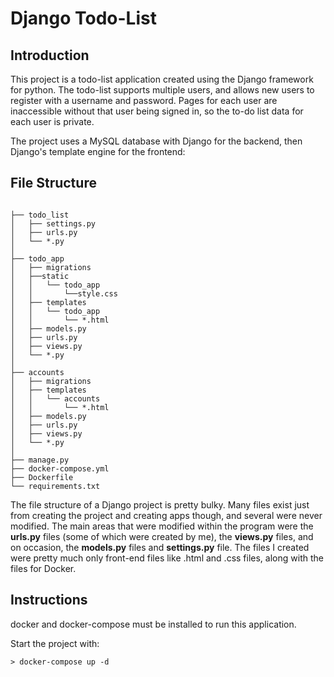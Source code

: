 # Django Todo-List
## Introduction
This project is a todo-list application created using the Django framework for python. The todo-list supports multiple users, and allows new users to register with a username and password. Pages for each user are inaccessible without that user being signed in, so the to-do list data for each user is private.

The project uses a MySQL database with Django for the backend, then Django's template engine for the frontend:

## File Structure
```

├── todo_list
│   ├── settings.py
│   ├── urls.py  
│   └── *.py
│
├── todo_app
│   ├── migrations
│   ├──static
│   │   └── todo_app
│   │       └──style.css
│   ├── templates
│   │   └── todo_app
│   │       └── *.html
│   ├── models.py  
│   ├── urls.py  
│   ├── views.py  
│   └── *.py
│
├── accounts
│   ├── migrations
│   ├── templates
│   │   └── accounts
│   │       └── *.html
│   ├── models.py  
│   ├── urls.py  
│   ├── views.py  
│   └── *.py
│
├── manage.py
├── docker-compose.yml
├── Dockerfile
└── requirements.txt
```

The file structure of a Django project is pretty bulky. Many files exist just from creating the project and creating apps though, and several were never modified. The main areas that were modified within the program were the **urls.py** files (some of which were created by me), the **views.py** files, and on occasion, the **models.py** files and **settings.py** file. The files I created were pretty much only front-end files like .html and .css files, along with the files for Docker.

## Instructions

docker and docker-compose must be installed to run this application.

Start the project with:

```
> docker-compose up -d
```